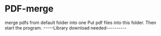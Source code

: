 # PDF-merge
merge pdfs from default folder into one
Put pdf files into this folder. Then start the program.
-----Library download needed----------
